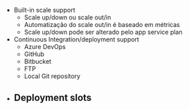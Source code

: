 
- Built-in scale support
	- Scale up/down ou scale out/in
	- Automatização do scale out/in é baseado em métricas
	- Scale up/down pode ser alterado pelo app service plan
- Continuous Integration/deployment support
	- Azure DevOps
	- GitHub
	- Bitbucket
	- FTP
	- Local Git repository
- Deployment slots
	- 





